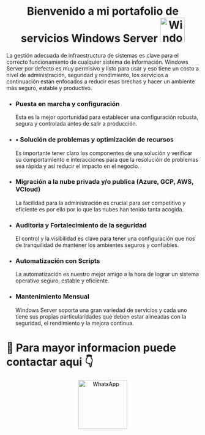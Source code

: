 <div align="center">
  <h1> Bienvenido a mi portafolio de servicios Windows Server <a title="Sitio Oficial de Windows Server" href="https://www.microsoft.com/es-co/windows-server"><img width="64" alt="Windows Server logo" src="https://upload.wikimedia.org/wikipedia/commons/thumb/5/5f/Windows_logo_-_2012.svg/64px-Windows_logo_-_2012.svg.png?20220903072431" target="_blank"></a></h1>

</div>
La gestión adecuada de infraestructura de sistemas es clave para el correcto funcionamiento de cualquier sistema de información. Windows Server por defecto es muy permisivo y listo para usar y eso tiene un costo a nivel de administración, seguridad y rendimiento, los servicios a continuación están enfocados a reducir esas brechas y hacer un ambiente más seguro, estable y productivo.
<p align="center">

</p>
<ul>
  <li>
    <h3>Puesta en marcha y configuración</h3>
    <p>
      Esta es la mejor oportunidad para establecer una configuración robusta, segura y controlada antes de salir a producción.
    </p>
  </li>
    
  <li>
    <h3>•	Solución de problemas y optimización de recursos</h3>
    <p>
      Es importante tener claro los componentes de una solución y verificar su comportamiento e interacciones para que la resolución de problemas sea rápida y así reducir el impacto en el negocio.
    </p>
  </li>
  <li>
    <h3>Migración a la nube privada y/o publica (Azure, GCP, AWS, VCloud)</h3>
    <p>
      La facilidad para la administración es crucial para ser competitivo y eficiente es por ello por lo que las nubes han tenido tanta acogida.
    </p>
  </li>
  <li>
    <h3>Auditoria y Fortalecimiento de la seguridad</h3>
    <p>
      El control y la visibilidad es clave para tener una configuración que nos de tranquilidad de mantener los ambientes seguros y confiables.
    </p>
  </li>
  <li>
    <h3>Automatización con Scripts</h3>
    <p>
      La automatización es nuestro mejor amigo a la hora de lograr un sistema operativo seguro, estable y eficiente.
    </p>
  </li>
  <li>
    <h3>Mantenimiento Mensual</h3>
    <p>
      Windows Server soporta una gran variedad de servicios y cada uno tiene sus propias particularidades que deben estar alineadas con la seguridad, el rendimiento y la mejora continua. 
    </p>
  </li>
</ul>

# 📌 Para mayor informacion puede contactar aqui 👇
<div align="center">
<a href="https://wa.me/3125499679?text=Me%20interesa,%20Como%20empezar?" target="_blank" title="Contacto por WhatsApp" style="color:#000; text-decoration:underline"><img width="128" alt="WhatsApp" src="https://upload.wikimedia.org/wikipedia/commons/thumb/6/6b/WhatsApp.svg/256px-WhatsApp.svg.png?20220228223904"></a></div>
